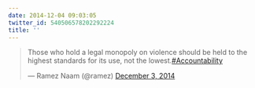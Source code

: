 ```yaml
---
date: 2014-12-04 09:03:05
twitter_id: 540506578202292224
title: ''
---
```


<blockquote class="twitter-tweet"><p lang="en" dir="ltr">Those who hold a legal monopoly on violence should be held to the highest standards for its use, not the lowest.<a href="https://twitter.com/hashtag/Accountability?src=hash&amp;ref_src=twsrc%5Etfw">#Accountability</a></p>&mdash; Ramez Naam (@ramez) <a href="https://twitter.com/ramez/status/540233600658972672?ref_src=twsrc%5Etfw">December 3, 2014</a></blockquote>
<script async src="https://platform.twitter.com/widgets.js" charset="utf-8"></script>

